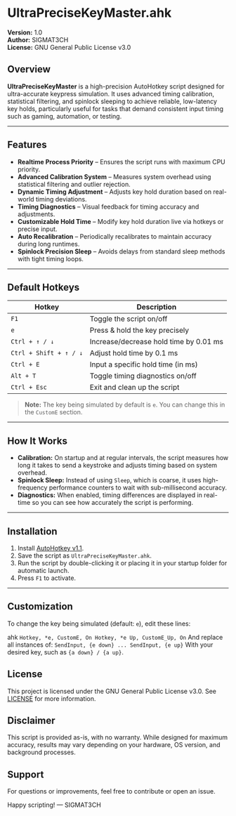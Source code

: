 # UltraPreciseKeyMaster.ahk

**Version:** 1.0  
**Author:** SIGMAT3CH  
**License:** GNU General Public License v3.0

## Overview

**UltraPreciseKeyMaster** is a high-precision AutoHotkey script designed for ultra-accurate keypress simulation. It uses advanced timing calibration, statistical filtering, and spinlock sleeping to achieve reliable, low-latency key holds, particularly useful for tasks that demand consistent input timing such as gaming, automation, or testing.

---

## Features

- **Realtime Process Priority** – Ensures the script runs with maximum CPU priority.
- **Advanced Calibration System** – Measures system overhead using statistical filtering and outlier rejection.
- **Dynamic Timing Adjustment** – Adjusts key hold duration based on real-world timing deviations.
- **Timing Diagnostics** – Visual feedback for timing accuracy and adjustments.
- **Customizable Hold Time** – Modify key hold duration live via hotkeys or precise input.
- **Auto Recalibration** – Periodically recalibrates to maintain accuracy during long runtimes.
-  **Spinlock Precision Sleep** – Avoids delays from standard sleep methods with tight timing loops.

---

## Default Hotkeys

| Hotkey           | Description                              |
|------------------|------------------------------------------|
| `F1`             | Toggle the script on/off                 |
| `e`              | Press & hold the key precisely           |
| `Ctrl + ↑ / ↓`   | Increase/decrease hold time by 0.01 ms   |
| `Ctrl + Shift + ↑ / ↓` | Adjust hold time by 0.1 ms         |
| `Ctrl + E`       | Input a specific hold time (in ms)       |
| `Alt + T`        | Toggle timing diagnostics on/off         |
| `Ctrl + Esc`     | Exit and clean up the script             |

> **Note:** The key being simulated by default is `e`. You can change this in the `CustomE` section.

---

## How It Works

- **Calibration:** On startup and at regular intervals, the script measures how long it takes to send a keystroke and adjusts timing based on system overhead.
- **Spinlock Sleep:** Instead of using `Sleep`, which is coarse, it uses high-frequency performance counters to wait with sub-millisecond accuracy.
- **Diagnostics:** When enabled, timing differences are displayed in real-time so you can see how accurately the script is performing.

---

## Installation

1. Install [AutoHotkey v1.1](https://www.autohotkey.com/).
2. Save the script as `UltraPreciseKeyMaster.ahk`.
3. Run the script by double-clicking it or placing it in your startup folder for automatic launch.
4. Press `F1` to activate.

---

## Customization

To change the key being simulated (default: `e`), edit these lines:

ahk
`Hotkey, *e, CustomE, On
Hotkey, *e Up, CustomE_Up, On`
And replace all instances of:
`SendInput, {e down}
...
SendInput, {e up}`
With your desired key, such as `{a down} / {a up}`.

## License

This project is licensed under the GNU General Public License v3.0.
See [LICENSE](https://github.com/SIGMAT3CH/UltraPreciseKeyMaster/blob/main/LICENSE) for more information.

## Disclaimer

This script is provided as-is, with no warranty. While designed for maximum accuracy, results may vary depending on your hardware, OS version, and background processes.

## Support

For questions or improvements, feel free to contribute or open an issue.

Happy scripting!
— SIGMAT3CH
